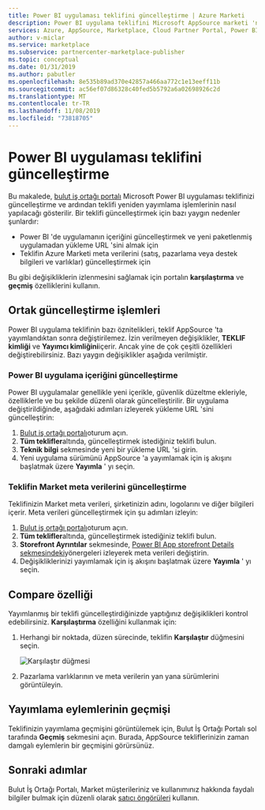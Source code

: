 ```yaml
---
title: Power BI uygulaması teklifini güncelleştirme | Azure Marketi
description: Power BI uygulama teklifini Microsoft AppSource marketi 'nde yayımlandıktan sonra güncelleştirin.
services: Azure, AppSource, Marketplace, Cloud Partner Portal, Power BI
author: v-miclar
ms.service: marketplace
ms.subservice: partnercenter-marketplace-publisher
ms.topic: conceptual
ms.date: 01/31/2019
ms.author: pabutler
ms.openlocfilehash: 8e535b89ad370e42857a466aa772c1e13eeff11b
ms.sourcegitcommit: ac56ef07d86328c40fed5b5792a6a02698926c2d
ms.translationtype: MT
ms.contentlocale: tr-TR
ms.lasthandoff: 11/08/2019
ms.locfileid: "73818705"
---
```

# <a name="update-a-power-bi-app-offer"></a>Power BI uygulaması teklifini güncelleştirme

Bu makalede, [bulut iş ortağı portalı](https://cloudpartner.azure.com/) Microsoft Power BI uygulaması teklifinizi güncelleştirme ve ardından teklifi yeniden yayımlama işlemlerinin nasıl yapılacağı gösterilir. Bir teklifi güncelleştirmek için bazı yaygın nedenler şunlardır:

- Power BI 'de uygulamanın içeriğini güncelleştirmek ve yeni paketlenmiş uygulamadan yükleme URL 'sini almak için
- Teklifin Azure Marketi meta verilerini (satış, pazarlama veya destek bilgileri ve varlıklar) güncelleştirmek için
 
Bu gibi değişikliklerin izlenmesini sağlamak için portalın **karşılaştırma** ve **geçmiş** özelliklerini kullanın.

## <a name="common-update-operations"></a>Ortak güncelleştirme işlemleri

Power BI uygulama teklifinin bazı öznitelikleri, teklif AppSource 'ta yayımlandıktan sonra değiştirilemez. İzin verilmeyen değişiklikler, **TEKLIF kimliği** ve **Yayımcı kimliğini**içerir. Ancak yine de çok çeşitli özellikleri değiştirebilirsiniz. Bazı yaygın değişiklikler aşağıda verilmiştir.

### <a name="update-app-content-in-power-bi"></a>Power BI uygulama içeriğini güncelleştirme

Power BI uygulamalar genellikle yeni içerikle, güvenlik düzeltme ekleriyle, özelliklerle ve bu şekilde düzenli olarak güncelleştirilir. Bir uygulama değiştirildiğinde, aşağıdaki adımları izleyerek yükleme URL 'sini güncelleştirin:

1.  [Bulut iş ortağı portalı](https://cloudpartner.azure.com/)oturum açın.
2.  **Tüm teklifler**altında, güncelleştirmek istediğiniz teklifi bulun.
3.  **Teknik bilgi** sekmesinde yeni bir yükleme URL 'si girin.
4.  Yeni uygulama sürümünü AppSource 'a yayımlamak için iş akışını başlatmak üzere **Yayımla** ' yı seçin.


### <a name="update-the-offers-marketplace-metadata"></a>Teklifin Market meta verilerini güncelleştirme

Teklifinizin Market meta verileri, şirketinizin adını, logolarını ve diğer bilgileri içerir. Meta verileri güncelleştirmek için şu adımları izleyin:

1.  [Bulut iş ortağı portalı](https://cloudpartner.azure.com/)oturum açın.
2.  **Tüm teklifler**altında, güncelleştirmek istediğiniz teklifi bulun.
3.  **Storefront Ayrıntılar** sekmesinde, [Power BI App storefront Details sekmesindeki](./cpp-storefront-details-tab.md)yönergeleri izleyerek meta verileri değiştirin.
4.  Değişikliklerinizi yayımlamak için iş akışını başlatmak üzere **Yayımla** ' yı seçin.


## <a name="the-compare-feature"></a>Compare özelliği

Yayımlanmış bir teklifi güncelleştirdiğinizde yaptığınız değişiklikleri kontrol edebilirsiniz. **Karşılaştırma** özelliğini kullanmak için:

1.  Herhangi bir noktada, düzen sürecinde, teklifin **Karşılaştır** düğmesini seçin.

    ![Karşılaştır düğmesi](./media/compare-feature-button.png)

2.  Pazarlama varlıklarının ve meta verilerin yan yana sürümlerini görüntüleyin.


## <a name="history-of-publishing-actions"></a>Yayımlama eylemlerinin geçmişi

Teklifinizin yayımlama geçmişini görüntülemek için, Bulut İş Ortağı Portalı sol tarafında **Geçmiş** sekmesini açın. Burada, AppSource tekliflerinizin zaman damgalı eylemlerin bir geçmişini görürsünüz.

## <a name="next-steps"></a>Sonraki adımlar

Bulut İş Ortağı Portalı, Market müşterileriniz ve kullanımınız hakkında faydalı bilgiler bulmak için düzenli olarak [satıcı öngörüleri](../../cloud-partner-portal-orig/si-getting-started.md) kullanın.  
